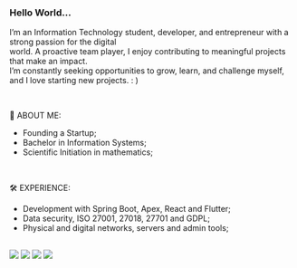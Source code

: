 ### Hello World...

I’m an Information Technology student, developer, and entrepreneur with a strong passion for the digital <br>
world. A proactive team player, I enjoy contributing to meaningful projects that make an impact. <br>
I’m constantly seeking opportunities to grow, learn, and challenge myself, and I love starting new projects. : )

<br>

🍄 ABOUT ME:

- Founding a Startup;
- Bachelor in Information Systems;
- Scientific Initiation in mathematics;

<br>

🛠️ EXPERIENCE:

- Development with Spring Boot, Apex, React and Flutter; <br>
- Data security, ISO 27001, 27018, 27701 and GDPL; <br>
- Physical and digital networks, servers and admin tools; <br>

##

<div> 
  <a href="https://larascremin.github.io/" target="_blank"><img src="https://img.shields.io/badge/website-000000?style=for-the-badge&logo=About.me&logoColor=white" target="_blank"></a>
  <a href = "mailto:lscreminmendes@gmail.com"><img src="https://img.shields.io/badge/-Gmail-%23333?style=for-the-badge&logo=gmail&logoColor=white" target="_blank"></a>
  <a href="https://t.me/larascremin" target="_blank"><img src="https://img.shields.io/badge/Telegram-2CA5E0?style=for-the-badge&logo=telegram&logoColor=white" target="_blank"></a> 
  <a href="https://www.linkedin.com/in/lara-mendes-scremin-742076259" target="_blank"><img src="https://img.shields.io/badge/-LinkedIn-%230077B5?style=for-the-badge&logo=linkedin&logoColor=white" target="_blank">
    
</a> 
</div>
